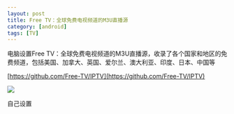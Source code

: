 ```yaml
---
layout: post
title: Free TV：全球免费电视频道的M3U直播源
category: [android]
tags: [TV]
---
```

电脑设置Free TV：全球免费电视频道的M3U直播源，收录了各个国家和地区的免费频道，包括美国、加拿大、英国、爱尔兰、澳大利亚、印度、日本、中国等
<!--more-->

[https://github.com/Free-TV/IPTV](https://github.com/Free-TV/IPTV)

![](https://pic.superbed.cc/item/671ba021fa9f77b4dc5bfe83.webp)

自己设置




